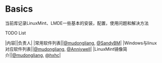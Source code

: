 # Basics
当前库记录LinuxMint、LMDE一些基本的安装，配置，使用问题和解决方法

TODO List

|内容||负责人|
|常用软件列表||[@mudongliang](https://github.com/mudongliang), [@SandyBM](https://github.com/SandyBM)|
|Windows与linux对应软件列表||[@mudongliang](https://github.com/mudongliang), [@Anniywell](https://github.com/Anniywell)|
|LinuxMint镜像简介||[@mudongliang](https://github.com/mudongliang), [@hxhc](https://github.com/hxhc)|
